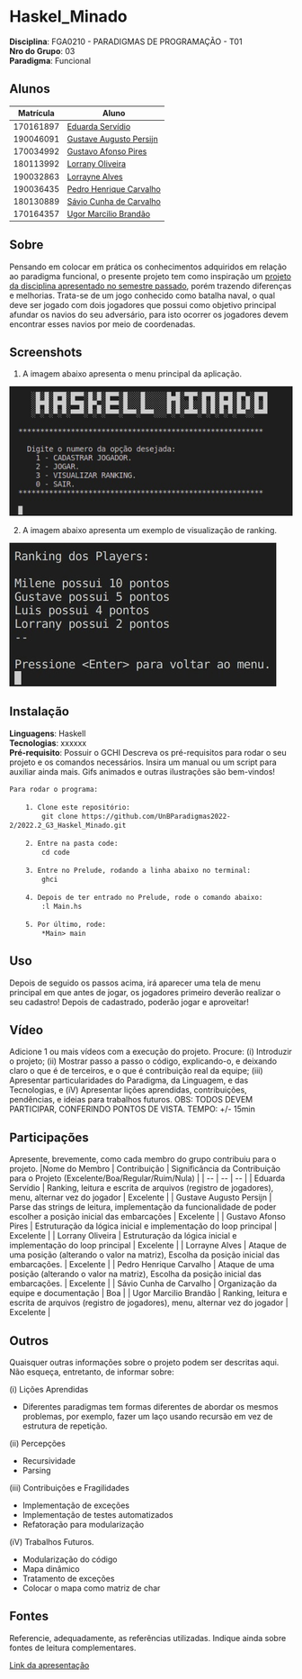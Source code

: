 # Haskel_Minado

**Disciplina**: FGA0210 - PARADIGMAS DE PROGRAMAÇÃO - T01 <br>
**Nro do Grupo**: 03<br>
**Paradigma**: Funcional<br>

## Alunos

|Matrícula  |  Aluno |
| --------- | ------------------------------------------------------ |
| 170161897 | [Eduarda Servídio](https://github.com/ServidioEC)      | 
| 190046091 | [Gustave Augusto Persijn](https://github.com/gpersijn) |
| 170034992 | [Gustavo Afonso Pires](https://github.com/GustavoAPS)  |
| 180113992 | [Lorrany Oliveira](https://github.com/Lorranyoliveira) |
| 190032863 | [Lorrayne Alves](https://github.com/LorrayneCardozo)   |
| 190036435 | [Pedro Henrique Carvalho](https://github.com/peh099)   |
| 180130889 | [Sávio Cunha de Carvalho](https://github.com/savioc2)  |
| 170164357 | [Ugor Marcilio Brandão](ubrandao)                      |

## Sobre 

Pensando em colocar em prática os conhecimentos adquiridos em relação ao paradigma funcional, o presente projeto tem como inspiração um [projeto da disciplina apresentado no semestre passado](https://github.com/UnBParadigmas2022-1/2022.1_G4_Funcional_BatalhaNaval), porém trazendo diferenças e melhorias. Trata-se de um jogo conhecido como batalha naval, o qual deve ser jogado com dois jogadores que possui como objetivo principal afundar os navios do seu adversário, para isto ocorrer os jogadores devem encontrar esses navios por meio de coordenadas.

## Screenshots

1. A imagem abaixo apresenta o menu principal da aplicação.

![Menu principal](img/menu.jpeg)

2. A imagem abaixo apresenta um exemplo de visualização de ranking.

![Ranking](img/ranking.jpeg)

## Instalação 
**Linguagens**: Haskell<br>
**Tecnologias**: xxxxxx<br>
**Pré-requisito**: Possuir o GCHI
Descreva os pré-requisitos para rodar o seu projeto e os comandos necessários.
Insira um manual ou um script para auxiliar ainda mais.
Gifs animados e outras ilustrações são bem-vindos!

```
Para rodar o programa:
    
    1. Clone este repositório:
        git clone https://github.com/UnBParadigmas2022-2/2022.2_G3_Haskel_Minado.git
        
    2. Entre na pasta code:
        cd code

    3. Entre no Prelude, rodando a linha abaixo no terminal:
        ghci
    
    4. Depois de ter entrado no Prelude, rode o comando abaixo:
        :l Main.hs
    
    5. Por último, rode:
        *Main> main

```

## Uso 
Depois de seguido os passos acima, irá aparecer uma tela de menu principal em que antes de jogar, os jogadores primeiro deverão realizar o seu cadastro! Depois de cadastrado, poderão jogar e aproveitar!

## Vídeo
Adicione 1 ou mais vídeos com a execução do projeto.
Procure: 
(i) Introduzir o projeto;
(ii) Mostrar passo a passo o código, explicando-o, e deixando claro o que é de terceiros, e o que é contribuição real da equipe;
(iii) Apresentar particularidades do Paradigma, da Linguagem, e das Tecnologias, e
(iV) Apresentar lições aprendidas, contribuições, pendências, e ideias para trabalhos futuros.
OBS: TODOS DEVEM PARTICIPAR, CONFERINDO PONTOS DE VISTA.
TEMPO: +/- 15min

## Participações
Apresente, brevemente, como cada membro do grupo contribuiu para o projeto.
|Nome do Membro | Contribuição | Significância da Contribuição para o Projeto (Excelente/Boa/Regular/Ruim/Nula) |
| -- | -- | -- |
| Eduarda Servídio  | Ranking, leitura e escrita de arquivos (registro de jogadores), menu, alternar vez do jogador | Excelente |
| Gustave Augusto Persijn  |  Parse das strings de leitura, implementação da funcionalidade de poder escolher a posição inicial das embarcações | Excelente |
| Gustavo Afonso Pires  | Estruturação da lógica inicial e implementação do loop principal  | Excelente |
| Lorrany Oliveira  | Estruturação da lógica inicial e implementação do loop principal  | Excelente |
| Lorrayne Alves  | Ataque de uma posição (alterando o valor na matriz), Escolha da posição inicial das embarcações. | Excelente |
| Pedro Henrique Carvalho  | Ataque de uma posição (alterando o valor na matriz), Escolha da posição inicial das embarcações.  | Excelente |
| Sávio Cunha de Carvalho  | Organização da equipe e documentação  | Boa |
| Ugor Marcilio Brandão  | Ranking, leitura e escrita de arquivos (registro de jogadores), menu, alternar vez do jogador | Excelente |

## Outros 
Quaisquer outras informações sobre o projeto podem ser descritas aqui. Não esqueça, entretanto, de informar sobre:

(i) Lições Aprendidas

-  Diferentes paradigmas tem formas diferentes de abordar os mesmos problemas, por exemplo, fazer um laço usando recursão em vez de estrutura de repetição.

(ii) Percepções
- Recursividade
- Parsing

(iii) Contribuições e Fragilidades

-  Implementação de exceções
-  Implementação de testes automatizados
-  Refatoração para modularização

(iV) Trabalhos Futuros.
- Modularização do código
- Mapa dinâmico
- Tratamento de exceções
- Colocar o mapa como matriz de char

## Fontes
Referencie, adequadamente, as referências utilizadas.
Indique ainda sobre fontes de leitura complementares.

[Link da apresentação](https://youtu.be/3bS2a3tdY1A)
